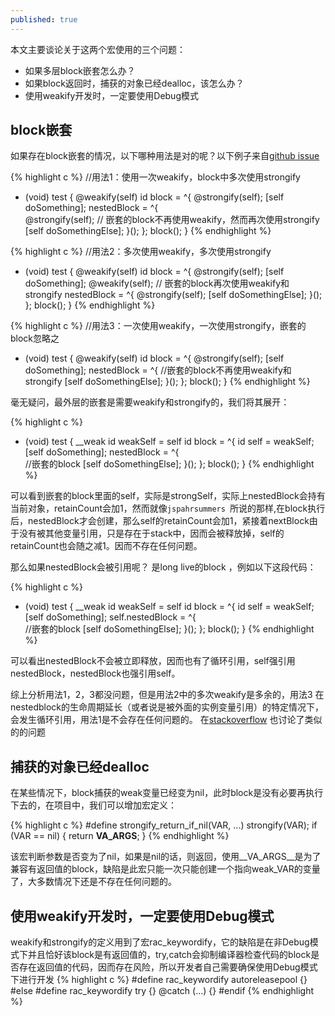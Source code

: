 ```yaml
---
published: true
---
```

本文主要谈论关于这两个宏使用的三个问题：

- 如果多层block嵌套怎么办？
- 如果block返回时，捕获的对象已经dealloc，该怎么办？
- 使用weakify开发时，一定要使用Debug模式



## block嵌套

如果存在block嵌套的情况，以下哪种用法是对的呢？以下例子来自[github issue][github-issue]

{% highlight c %}
//用法1：使用一次weakify，block中多次使用strongify
- (void) test {
      @weakify(self)
      id block = ^{
        @strongify(self);
        [self doSomething];
        nestedBlock = ^{   
          @strongify(self);	// 嵌套的block不再使用weakify，然而再次使用strongify
          [self doSomethingElse];
        }();
      };
      block();
}
{% endhighlight %}

{% highlight c %}
//用法2：多次使用weakify，多次使用strongify
- (void) test {
      @weakify(self)
      id block = ^{
        @strongify(self);
        [self doSomething];
        @weakify(self); // 嵌套的block再次使用weakify和strongify
        nestedBlock = ^{
          @strongify(self);
          [self doSomethingElse];
        }();
      };
      block();
}
{% endhighlight %}

{% highlight c %}
//用法3：一次使用weakify，一次使用strongify，嵌套的block忽略之
- (void) test {
      @weakify(self)
      id block = ^{
        @strongify(self);
        [self doSomething];
        nestedBlock = ^{ //嵌套的block不再使用weakify和strongify
          [self doSomethingElse];
        }();
      };
      block();
}
{% endhighlight %}

毫无疑问，最外层的嵌套是需要weakify和strongify的，我们将其展开：

{% highlight c %}
- (void) test {
      __weak id weakSelf = self
      id block = ^{
        id self = weakSelf;
        [self doSomething];
        nestedBlock = ^{  	
          //嵌套的block
          [self doSomethingElse];
        }();
      };
      block();
}
{% endhighlight %}

可以看到嵌套的block里面的self，实际是strongSelf，实际上nestedBlock会持有当前对象，retainCount会加1，然而就像`jspahrsummers `所说的那样,在block执行后，nestedBlock才会创建，那么self的retainCount会加1，紧接着nextBlock由于没有被其他变量引用，只是存在于stack中，因而会被释放掉，self的retainCount也会随之减1。因而不存在任何问题。

那么如果nestedBlock会被引用呢？ 是long live的block ，例如以下这段代码：

{% highlight c %}
- (void) test {
      __weak id weakSelf = self
      id block = ^{
        id self = weakSelf;
        [self doSomething];
        self.nestedBlock = ^{  	
          //嵌套的block
          [self doSomethingElse];
        }();
      };
      block();
}
{% endhighlight %}

可以看出nestedBlock不会被立即释放，因而也有了循环引用，self强引用nestedBlock，nestedBlock也强引用self。

综上分析用法1，2，3都没问题，但是用法2中的多次weakify是多余的，用法3 在nestedblock的生命周期延长（或者说是被外面的实例变量引用）的特定情况下，会发生循环引用，用法1是不会存在任何问题的。
在[stackoverflow][stackoverflow] 也讨论了类似的的问题

## 捕获的对象已经dealloc

在某些情况下，block捕获的weak变量已经变为nil，此时block是没有必要再执行下去的，在项目中，我们可以增加宏定义：

{% highlight c %}
#define strongify_return_if_nil(VAR, ...) strongify(VAR); if (VAR == nil) { return __VA_ARGS__; }
{% endhighlight %}

该宏判断参数是否变为了nil，如果是nil的话，则返回，使用__VA_ARGS__是为了兼容有返回值的block，缺陷是此宏只能一次只能创建一个指向weak_VAR的变量了，大多数情况下还是不存在任何问题的。

## 使用weakify开发时，一定要使用Debug模式
weakify和strongify的定义用到了宏rac_keywordify，它的缺陷是在非Debug模式下并且恰好该block是有返回值的，try,catch会抑制编译器检查代码的block是否存在返回值的代码，因而存在风险，所以开发者自己需要确保使用Debug模式下进行开发
{% highlight c %}
#define rac_keywordify autoreleasepool {}
#else
#define rac_keywordify try {} @catch (...) {}
#endif
{% endhighlight %}

[github-issue]: https://github.com/jspahrsummers/libextobjc/issues/45
[stackoverflow]:http://stackoverflow.com/questions/28305356/ios-proper-use-of-weakifyself-and-strongifyself